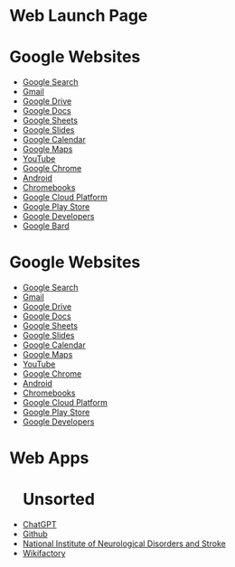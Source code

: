 <!DOCTYPE html>
<html lang="en">
<head>
  <meta charset="UTF-8">
  <meta name="viewport" content="width=device-width, initial-scale=1.0">
  <title>Web Launch Page</title>
</head>
<body>
  <h1>Web Launch Page</h1>
  <h1>Google Websites</h1>
  <ul>
    <li><a href="https://www.google.com/">Google Search</a></li>
    <li><a href="https://mail.google.com/">Gmail</a></li>
    <li><a href="https://drive.google.com/">Google Drive</a></li>
    <li><a href="https://docs.google.com/">Google Docs</a></li>
    <li><a href="https://sheets.google.com/">Google Sheets</a></li>
    <li><a href="https://slides.google.com/">Google Slides</a></li>
    <li><a href="https://calendar.google.com/">Google Calendar</a></li>
    <li><a href="https://maps.google.com/">Google Maps</a></li>
    <li><a href="https://youtube.com/">YouTube</a></li>
    <li><a href="https://chrome.google.com/">Google Chrome</a></li>
    <li><a href="https://android.com/">Android</a></li>
    <li><a href="https://chromebooks.google.com/">Chromebooks</a></li>
    <li><a href="https://cloud.google.com/">Google Cloud Platform</a></li>
    <li><a href="https://play.google.com/">Google Play Store</a></li>
    <li><a href="https://developers.google.com/">Google Developers</a></li>
    <li><a href="https://bard.google.com/">Google Bard</a></li>
  </ul>
</body>
</html>

<!DOCTYPE html>
<html lang="en">
<head>
  <meta charset="UTF-8">
  <meta name="viewport" content="width=device-width, initial-scale=1.0">
  <title>Google Websites</title>
  <link rel="stylesheet" href="https://cdnjs.cloudflare.com/ajax/libs/font-awesome/5.7.2/css/all.min.css">
</head>
<body>
  <h1>Google Websites</h1>
  <ul>
    <li><a href="https://www.google.com/" target="_blank"><i class="fa fa-globe"></i> Google Search</a></li>
    <li><a href="https://mail.google.com/" target="_blank"><i class="fa fa-envelope"></i> Gmail</a></li>
    <li><a href="https://drive.google.com/" target="_blank"><i class="fa fa-cloud"></i> Google Drive</a></li>
    <li><a href="https://docs.google.com/" target="_blank"><i class="fa fa-file-text"></i> Google Docs</a></li>
    <li><a href="https://sheets.google.com/" target="_blank"><i class="fa fa-table"></i> Google Sheets</a></li>
    <li><a href="https://slides.google.com/" target="_blank"><i class="fa fa-slideshare"></i> Google Slides</a></li>
    <li><a href="https://calendar.google.com/" target="_blank"><i class="fa fa-calendar"></i> Google Calendar</a></li>
    <li><a href="https://maps.google.com/" target="_blank"><i class="fa fa-map-marker"></i> Google Maps</a></li>
    <li><a href="https://youtube.com/" target="_blank"><i class="fa fa-youtube"></i> YouTube</a></li>
    <li><a href="https://chrome.google.com/" target="_blank"><i class="fa fa-chrome"></i> Google Chrome</a></li>
    <li><a href="https://android.com/" target="_blank"><i class="fa fa-android"></i> Android</a></li>
    <li><a href="https://chromebooks.google.com/" target="_blank"><i class="fa fa-laptop"></i> Chromebooks</a></li>
    <li><a href="https://cloud.google.com/" target="_blank"><i class="fa fa-cloud"></i> Google Cloud Platform</a></li>
    <li><a href="https://play.google.com/" target="_blank"><i class="fa fa-android"></i> Google Play Store</a></li>
    <li><a href="https://developers.google.com/" target="_blank"><i class="fa fa-code"></i> Google Developers</a></li>
  </ul>
</body>
</html>


<!DOCTYPE html>
<html lang="en">
<head>
  <meta charset="UTF-8">
  <meta name="viewport" content="width=device-width, initial-scale=1.0">
  <title>Web Apps</title>
</head>
<body>
  <h1>Web Apps</h1>
  <ul>
    <h1>Unsorted</h1> 
   <u1>
  <li><a href="https://chat.openai.com/">ChatGPT</a></li>
  <li><a href="https://github.com/">Github</a></li>
  <li><a href="https://www.ninds.nih.gov/">National Institute of Neurological Disorders and Stroke</a></li>
  <li><a href="https://wikifactory.com/">Wikifactory</a></li>
    
